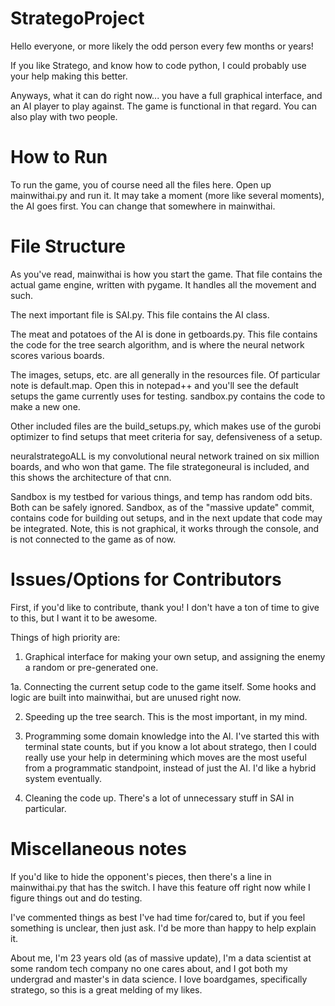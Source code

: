 # StrategoProject
Hello everyone, or more likely the odd person every few months or years!

If you like Stratego, and know how to code python, I could probably use your help making this better.

Anyways, what it can do right now... you have a full graphical interface, and an AI player to play against.
The game is functional in that regard. You can also play with two people.


# How to Run
To run the game, you of course need all the files here. Open up mainwithai.py and run it. It may take a moment (more like several moments), the AI goes first. You can change that somewhere in mainwithai.

# File Structure
As you've read, mainwithai is how you start the game. That file contains the actual game engine, written with pygame. It handles all the movement and such.

The next important file is SAI.py. This file contains the AI class. 

The meat and potatoes of the AI is done in getboards.py. This file contains the code for the tree search algorithm, and is where the neural network scores various boards.

The images, setups, etc. are all generally in the resources file. Of particular note is default.map. Open this in notepad++ and you'll see the default setups the game currently uses for testing. sandbox.py contains the code to make a new one.

Other included files are the build_setups.py, which makes use of the gurobi optimizer to find setups that meet criteria for say, defensiveness of a setup.

neuralstrategoALL is my convolutional neural network trained on six million boards, and who won that game. The file strategoneural is included, and this shows the architecture of that cnn. 

Sandbox is my testbed for various things, and temp has random odd bits. Both can be safely ignored. Sandbox, as of the "massive update" commit, contains code for building out setups, and in the next update that code may be integrated. Note, this is not graphical, it works through the console, and is not connected to the game as of now.


# Issues/Options for Contributors
First, if you'd like to contribute, thank you! I don't have a ton of time to give to this, but I want it to be awesome.

Things of high priority are: 
1. Graphical interface for making your own setup, and assigning the enemy a random or pre-generated one.

1a. Connecting the current setup code to the game itself. Some hooks and logic are built into mainwithai, but are unused right now.

2. Speeding up the tree search. This is the most important, in my mind. 

3. Programming some domain knowledge into the AI. I've started this with terminal state counts, but if you know a lot about stratego, then I could really use your help in determining which moves are the most useful from a programmatic standpoint, instead of just the AI. I'd like a hybrid system eventually. 

4. Cleaning the code up. There's a lot of unnecessary stuff in SAI in particular. 


# Miscellaneous notes
If you'd like to hide the opponent's pieces, then there's a line in mainwithai.py that has the switch. I have this feature off right now while I figure things out and do testing.

I've commented things as best I've had time for/cared to, but if you feel something is unclear, then just ask. I'd be more than happy to help explain it.

About me, I'm 23 years old (as of massive update), I'm a data scientist at some random tech company no one cares about, and I got both my undergrad and master's in data science. I love boardgames, specifically stratego, so this is a great melding of my likes.

